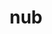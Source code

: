 ---
category: 3-letters
denotation: null
name: nub
reference_link: https://www.etymonline.com/word/nub
root_language: null
root_name: null
title: nub
type: free
word_sums:
- respelling: nub
  sum: 'Nub + '
---